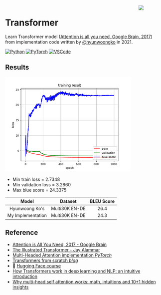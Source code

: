 <img src="https://cdn.svgporn.com/logos/pytorch.svg" align="right" width="15%"/>

# Transformer
Learn Transformer model ([Attention is all you need, Google Brain, 2017](https://arxiv.org/abs/1706.03762)) from implementation code written by [@hyunwoongko](https://github.com/hyunwoongko/transformer) in 2021.

[![Python](https://img.shields.io/badge/Python-3.8.11-blue?logo=python)](https://www.python.org/)
[![PyTorch](https://img.shields.io/badge/PyTorch-1.9.0-red?logo=pytorch)](https://pytorch.org/)
[![VSCode](https://img.shields.io/badge/VSCode-1.60.2-white?logo=visualstudiocode)](https://code.visualstudio.com/)

## Results

<img src="results/graph.png" width="80%"/>

- Min train loss = 2.7348
- Min validation loss = 3.2860
- Max blue score = 24.3375

| Model | Dataset | BLEU Score |
|:---:|:---:|:---:|
| Hyunwoong Ko's | Multi30K EN-DE | 26.4 |
| My Implementation | Multi30K EN-DE | 24.3 |

## Reference
- [Attention is All You Need, 2017 - Google Brain](https://arxiv.org/abs/1706.03762)
- [The Illustrated Transformer - Jay Alammar](http://jalammar.github.io/illustrated-transformer/)
- [Multi-Headed Attention implementation *PyTorch*](https://nn.labml.ai/transformers/mha.html)
- [Transformers from scratch *blog*](http://peterbloem.nl/blog/transformers)
- :hugs: [Hugging Face course](https://huggingface.co/course/chapter1)
- [How Transformers work in deep learning and NLP: an intuitive introduction ](https://theaisummer.com/transformer/)
- [Why multi-head self attention works: math, intuitions and 10+1 hidden insights](https://theaisummer.com/self-attention/)

